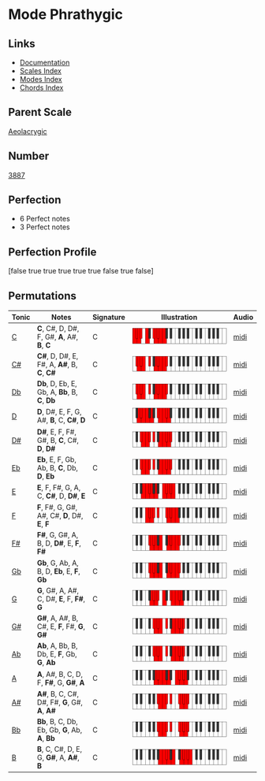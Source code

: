 # Mode Phrathygic

## Links

- [Documentation](index.md)
- [Scales Index](Scales.md)
- [Modes Index](Modes.md)
- [Chords Index](Chords.md)

## Parent Scale

[Aeolacrygic](ScaleAeolacrygic.md)

## Number

[3887](https://ianring.com/musictheory/scales/3887)

## Perfection

- 6 Perfect notes
- 3 Perfect notes

## Perfection Profile

[false true true true true true false true false]

## Permutations

| Tonic | Notes | Signature | Illustration | Audio |
|-------|-------|-----------|--------------|-------|
| [C](ModeCNaturalPhrathygic.md) | **C**, C#, D, D#, F, G#, **A**, A#, **B**, **C** | C | ![CNaturalPhrathygic](ModeCNaturalPhrathygic.png) | [midi](https://github.com/edipermadi/music/blob/main/docs/ModeCNaturalPhrathygic.mid?raw=true) |
| [C#](ModeCSharpPhrathygic.md) | **C#**, D, D#, E, F#, A, **A#**, B, **C**, **C#** | C | ![CSharpPhrathygic](ModeCSharpPhrathygic.png) | [midi](https://github.com/edipermadi/music/blob/main/docs/ModeCSharpPhrathygic.mid?raw=true) |
| [Db](ModeDFlatPhrathygic.md) | **Db**, D, Eb, E, Gb, A, **Bb**, B, **C**, **Db** | C | ![DFlatPhrathygic](ModeDFlatPhrathygic.png) | [midi](https://github.com/edipermadi/music/blob/main/docs/ModeDFlatPhrathygic.mid?raw=true) |
| [D](ModeDNaturalPhrathygic.md) | **D**, D#, E, F, G, A#, **B**, C, **C#**, **D** | C | ![DNaturalPhrathygic](ModeDNaturalPhrathygic.png) | [midi](https://github.com/edipermadi/music/blob/main/docs/ModeDNaturalPhrathygic.mid?raw=true) |
| [D#](ModeDSharpPhrathygic.md) | **D#**, E, F, F#, G#, B, **C**, C#, **D**, **D#** | C | ![DSharpPhrathygic](ModeDSharpPhrathygic.png) | [midi](https://github.com/edipermadi/music/blob/main/docs/ModeDSharpPhrathygic.mid?raw=true) |
| [Eb](ModeEFlatPhrathygic.md) | **Eb**, E, F, Gb, Ab, B, **C**, Db, **D**, **Eb** | C | ![EFlatPhrathygic](ModeEFlatPhrathygic.png) | [midi](https://github.com/edipermadi/music/blob/main/docs/ModeEFlatPhrathygic.mid?raw=true) |
| [E](ModeENaturalPhrathygic.md) | **E**, F, F#, G, A, C, **C#**, D, **D#**, **E** | C | ![ENaturalPhrathygic](ModeENaturalPhrathygic.png) | [midi](https://github.com/edipermadi/music/blob/main/docs/ModeENaturalPhrathygic.mid?raw=true) |
| [F](ModeFNaturalPhrathygic.md) | **F**, F#, G, G#, A#, C#, **D**, D#, **E**, **F** | C | ![FNaturalPhrathygic](ModeFNaturalPhrathygic.png) | [midi](https://github.com/edipermadi/music/blob/main/docs/ModeFNaturalPhrathygic.mid?raw=true) |
| [F#](ModeFSharpPhrathygic.md) | **F#**, G, G#, A, B, D, **D#**, E, **F**, **F#** | C | ![FSharpPhrathygic](ModeFSharpPhrathygic.png) | [midi](https://github.com/edipermadi/music/blob/main/docs/ModeFSharpPhrathygic.mid?raw=true) |
| [Gb](ModeGFlatPhrathygic.md) | **Gb**, G, Ab, A, B, D, **Eb**, E, **F**, **Gb** | C | ![GFlatPhrathygic](ModeGFlatPhrathygic.png) | [midi](https://github.com/edipermadi/music/blob/main/docs/ModeGFlatPhrathygic.mid?raw=true) |
| [G](ModeGNaturalPhrathygic.md) | **G**, G#, A, A#, C, D#, **E**, F, **F#**, **G** | C | ![GNaturalPhrathygic](ModeGNaturalPhrathygic.png) | [midi](https://github.com/edipermadi/music/blob/main/docs/ModeGNaturalPhrathygic.mid?raw=true) |
| [G#](ModeGSharpPhrathygic.md) | **G#**, A, A#, B, C#, E, **F**, F#, **G**, **G#** | C | ![GSharpPhrathygic](ModeGSharpPhrathygic.png) | [midi](https://github.com/edipermadi/music/blob/main/docs/ModeGSharpPhrathygic.mid?raw=true) |
| [Ab](ModeAFlatPhrathygic.md) | **Ab**, A, Bb, B, Db, E, **F**, Gb, **G**, **Ab** | C | ![AFlatPhrathygic](ModeAFlatPhrathygic.png) | [midi](https://github.com/edipermadi/music/blob/main/docs/ModeAFlatPhrathygic.mid?raw=true) |
| [A](ModeANaturalPhrathygic.md) | **A**, A#, B, C, D, F, **F#**, G, **G#**, **A** | C | ![ANaturalPhrathygic](ModeANaturalPhrathygic.png) | [midi](https://github.com/edipermadi/music/blob/main/docs/ModeANaturalPhrathygic.mid?raw=true) |
| [A#](ModeASharpPhrathygic.md) | **A#**, B, C, C#, D#, F#, **G**, G#, **A**, **A#** | C | ![ASharpPhrathygic](ModeASharpPhrathygic.png) | [midi](https://github.com/edipermadi/music/blob/main/docs/ModeASharpPhrathygic.mid?raw=true) |
| [Bb](ModeBFlatPhrathygic.md) | **Bb**, B, C, Db, Eb, Gb, **G**, Ab, **A**, **Bb** | C | ![BFlatPhrathygic](ModeBFlatPhrathygic.png) | [midi](https://github.com/edipermadi/music/blob/main/docs/ModeBFlatPhrathygic.mid?raw=true) |
| [B](ModeBNaturalPhrathygic.md) | **B**, C, C#, D, E, G, **G#**, A, **A#**, **B** | C | ![BNaturalPhrathygic](ModeBNaturalPhrathygic.png) | [midi](https://github.com/edipermadi/music/blob/main/docs/ModeBNaturalPhrathygic.mid?raw=true) |
